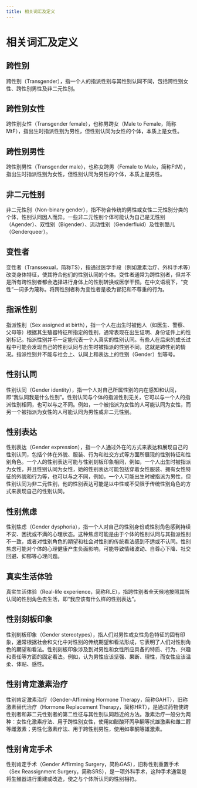 ```yaml
---
title: 相关词汇及定义
---
```

# 相关词汇及定义
## 跨性别
跨性别（Transgender），指一个人的指派性别与其性别认同不同，包括跨性别女性、跨性别男性及非二元性别。
## 跨性别女性
跨性别女性（Transgender female），也称男跨女（Male to Female，简称MtF），指出生时指派性别为男性，但性别认同为女性的个体，本质上是女性。
## 跨性别男性
跨性别男性（Transgender male），也称女跨男（Female to Male，简称FtM），指出生时指派性别为女性，但性别认同为男性的个体，本质上是男性。
## 非二元性别
非二元性别（Non-binary gender），指不符合传统的男性或女性二元性别分类的个体，性别认同因人而异。一些非二元性别个体可能认为自己是无性别（Agender）、双性别（Bigender）、流动性别（Genderfluid）及性别酷儿（Genderqueer）。
## 变性者
变性者（Transsexual，简称TS），指通过医学手段（例如激素治疗、外科手术等）改变身体特征，使其符合他们的性别认同的个体。变性者通常为跨性别者，但并不是所有跨性别者都会选择进行身体上的性别转换或医学干预。在中文语境下，“变性”一词多为蔑称。将跨性别者称为变性者是极为冒犯和不尊重的行为。
## 指派性别
指派性别（Sex assigned at birth），指一个人在出生时被他人（如医生、警察、父母等）根据其生殖器特征所指定的性别，通常表现在出生证明、身份证件上的性别标记。指派性别并不一定能代表一个人真实的性别认同。有些人在后来的成长过程中可能会发现自己的性别认同与出生时被指派的性别不同，这就是跨性别的情况。指派性别并不能与社会上、认同上和表达上的性别（Gender）划等号。
## 性别认同
性别认同（Gender identity），指一个人对自己所属性别的内在感知和认同，即“我认同我是什么性别”。性别认同与个体的指派性别无关，它可以与一个人的指派性别相同，也可以与之不同。例如，一个被指派为女性的人可能认同为女性，而另一个被指派为女性的人可能认同为男性或非二元性别。
## 性别表达
性别表达（Gender expression），指一个人通过外在的方式来表达和展现自己的性别认同，包括个体在外貌、服装、行为和社交方式等方面所展现的性别特征和性别角色。一个人的性别表达可能与性别刻板印象相同，例如，一个人出生时被指派为女性，并且性别认同为女性，她的性别表达可能包括穿着女性服装、拥有女性特征的外貌和行为等，也可以与之不同，例如，一个人可能出生时被指派为男性，但性别认同为非二元性别，他的性别表达可能是以中性或不受限于传统性别角色的方式来表现自己的性别认同。
## 性别焦虑
性别焦虑（Gender dysphoria），指一个人对自己的性别身份或性别角色感到持续不安、困扰或不满的心理状态。这种焦虑可能是由于个体的性别认同与其指派性别不一致，或者对性别角色的期望和社会对性别的传统看法感到不适或不认同。性别焦虑可能对个体的心理健康产生负面影响，可能导致情绪波动、自尊心下降、社交回避、抑郁等心理问题。
## 真实生活体验
真实生活体验（Real-life experience，简称RLE），指跨性别者全天候地按照其所认同的性别角色去生活，即“我应该有什么样的性别表达”。
## 性别刻板印象
性别刻板印象（Gender stereotypes），指人们对男性或女性角色特征的固有印象，通常根据社会和文化中对性别的传统期望和看法形成，它表明了人们对性别角色的期望和看法。性别刻板印象涉及到对男性和女性所应具备的特质、行为、兴趣和责任等方面的固定看法。例如，认为男性应该坚强、果断、理性，而女性应该温柔、体贴、感性。
## 性别肯定激素治疗
性别肯定激素治疗（Gender-Affirming Hormone Therapy，简称GAHT），旧称激素替代治疗（Hormone Replacement Therapy，简称HRT），是通过药物使跨性别者和非二元性别者的第二性征与其性别认同趋近的方法。激素治疗一般分为两种：女性化激素疗法、用于跨性别女性，使用如醋酸环丙孕酮等抗雄激素和雌二醇等雌激素；男性化激素疗法、用于跨性别男性，使用如睾酮等雄激素。
## 性别肯定手术
性别肯定手术（Gender Affirming Surgery，简称GAS），旧称性别重置手术（Sex Reassignment Surgery，简称SRS），是一项外科手术，这种手术通常是将生殖器进行重建或改造，使之与个体所认同的性别相符。